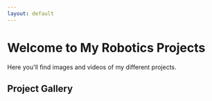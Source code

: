```yaml
---
layout: default
---
```


# Welcome to My Robotics Projects

Here you'll find images and videos of my different projects.

## Project Gallery

<!-- Images and videos will be added here -->
